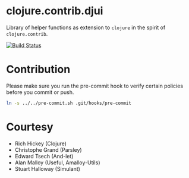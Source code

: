 # clojure.contrib.djui

Library of helper functions as extension to `clojure` in the spirit of
`clojure.contrib`.

[![Build Status](https://travis-ci.org/djui/clojure.contrib.djui.png?branch=master)](https://travis-ci.org/djui/clojure.contrib.djui)

# Contribution

Please make sure you run the pre-commit hook to verify certain policies before
you commit or push.

```sh
ln -s ../../pre-commit.sh .git/hooks/pre-commit
```

# Courtesy

* Rich Hickey (Clojure)
* Christophe Grand (Parsley)
* Edward Tsech (And-let)
* Alan Malloy (Useful, Amalloy-Utils)
* Stuart Halloway (Simulant)
